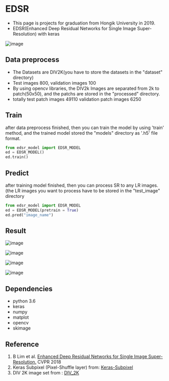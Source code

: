 # EDSR
* This page is projects for graduation from Hongik University in 2019. 
* EDSR(Enhanced Deep Residual Networks for Single Image Super-Resolution) with keras

![image](https://user-images.githubusercontent.com/36150943/68541243-57463d00-03e0-11ea-81d7-29c0299ac610.png)



## Data preprocess 
* The Datasets are DIV2K(you have to store the datasets in the "dataset" directory)
* Test images 800, validation images 100
* By using opencv libraries, the DIV2k Images are separated from 2k to patch(50x50), and the patchs are stored in the "processed" directory.
* totally test patch images 49110 validation patch images 6250

## Train
after data preprocess finished, then you can train the model by using 'train' method, and the trained model stored the "models" directory as '.h5' file format.

```python
from edsr_model import EDSR_MODEL
ed = EDSR_MODEL()
ed.train()
```

## Predict
after training model finished, then you can process SR to any LR images.(the LR images you want to process have to be stored in the "test_image" directory

```python
from edsr_model import EDSR_MODEL
ed = EDSR_MODEL(pretrain = True)
ed.pred("image_name")
```

## Result

![image](https://user-images.githubusercontent.com/36150943/68541316-582b9e80-03e1-11ea-91c2-d56decb4d597.png)

![image](https://user-images.githubusercontent.com/36150943/68541351-9fb22a80-03e1-11ea-91de-683455ba93b1.png)

![image](https://user-images.githubusercontent.com/36150943/68541422-a3927c80-03e2-11ea-9902-5728d6e29ee4.png)

![image](https://user-images.githubusercontent.com/36150943/68541432-b73de300-03e2-11ea-823a-80755771f490.png)


## Dependencies
* python 3.6
* keras
* numpy
* matplot
* opencv
* skimage

## Reference
1. B Lim et al. [Enhanced Deep Residual Networks for Single Image Super-Resolution.](https://arxiv.org/abs/1707.02921) CVPR 2018
2. Keras Subpixel (Pixel-Shuffle layer) from: [Keras-Subpixel](https://github.com/atriumlts/subpixel/blob/master/keras_subpixel.py)
3. DIV 2K image set from : [DIV_2K](https://data.vision.ee.ethz.ch/cvl/DIV2K/)
